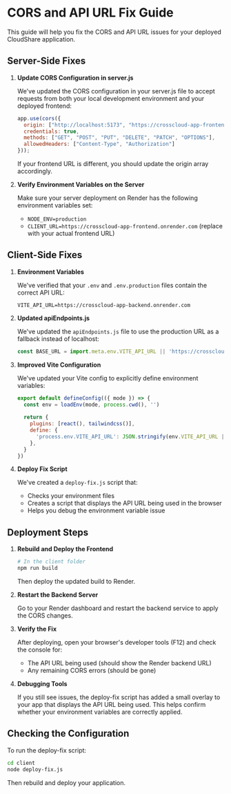 # CORS and API URL Fix Guide

This guide will help you fix the CORS and API URL issues for your deployed CloudShare application.

## Server-Side Fixes

1. **Update CORS Configuration in server.js**

   We've updated the CORS configuration in your server.js file to accept requests from both your local development environment and your deployed frontend:

   ```javascript
   app.use(cors({
     origin: ["http://localhost:5173", "https://crosscloud-app-frontend.onrender.com"],
     credentials: true,
     methods: ["GET", "POST", "PUT", "DELETE", "PATCH", "OPTIONS"],
     allowedHeaders: ["Content-Type", "Authorization"]
   }));
   ```

   If your frontend URL is different, you should update the origin array accordingly.

2. **Verify Environment Variables on the Server**

   Make sure your server deployment on Render has the following environment variables set:
   - `NODE_ENV=production`
   - `CLIENT_URL=https://crosscloud-app-frontend.onrender.com` (replace with your actual frontend URL)

## Client-Side Fixes

1. **Environment Variables**

   We've verified that your `.env` and `.env.production` files contain the correct API URL:
   ```
   VITE_API_URL=https://crosscloud-app-backend.onrender.com
   ```

2. **Updated apiEndpoints.js**

   We've updated the `apiEndpoints.js` file to use the production URL as a fallback instead of localhost:

   ```javascript
   const BASE_URL = import.meta.env.VITE_API_URL || 'https://crosscloud-app-backend.onrender.com';
   ```

3. **Improved Vite Configuration**

   We've updated your Vite config to explicitly define environment variables:

   ```javascript
   export default defineConfig(({ mode }) => {
     const env = loadEnv(mode, process.cwd(), '')
     
     return {
       plugins: [react(), tailwindcss()],
       define: {
         'process.env.VITE_API_URL': JSON.stringify(env.VITE_API_URL || 'https://crosscloud-app-backend.onrender.com'),
       },
     }
   })
   ```

4. **Deploy Fix Script**

   We've created a `deploy-fix.js` script that:
   - Checks your environment files
   - Creates a script that displays the API URL being used in the browser
   - Helps you debug the environment variable issue

## Deployment Steps

1. **Rebuild and Deploy the Frontend**

   ```bash
   # In the client folder
   npm run build
   ```

   Then deploy the updated build to Render.

2. **Restart the Backend Server**

   Go to your Render dashboard and restart the backend service to apply the CORS changes.

3. **Verify the Fix**

   After deploying, open your browser's developer tools (F12) and check the console for:
   - The API URL being used (should show the Render backend URL)
   - Any remaining CORS errors (should be gone)

4. **Debugging Tools**

   If you still see issues, the deploy-fix script has added a small overlay to your app that displays the API URL being used. This helps confirm whether your environment variables are correctly applied.

## Checking the Configuration

To run the deploy-fix script:

```bash
cd client
node deploy-fix.js
```

Then rebuild and deploy your application.
